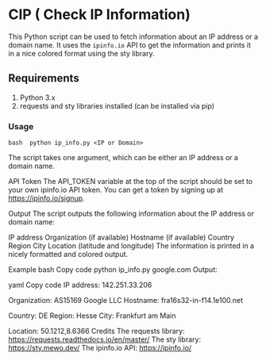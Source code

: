 # CIP ( Check IP Information)

This Python script can be used to fetch information about an IP address or a domain name. It uses the `ipinfo.io` API to get the information and prints it in a nice colored format using the sty library.

## Requirements

1. Python 3.x
2. requests and sty libraries installed (can be installed via pip)

### Usage
`bash 
python ip_info.py <IP or Domain>`

The script takes one argument, which can be either an IP address or a domain name.

API Token
The API_TOKEN variable at the top of the script should be set to your own ipinfo.io API token. You can get a token by signing up at https://ipinfo.io/signup.

Output
The script outputs the following information about the IP address or domain name:

IP address
Organization (if available)
Hostname (if available)
Country
Region
City
Location (latitude and longitude)
The information is printed in a nicely formatted and colored output.

Example
bash
Copy code
python ip_info.py google.com
Output:

yaml
Copy code
IP address: 142.251.33.206

Organization: AS15169 Google LLC
Hostname: fra16s32-in-f14.1e100.net

Country: DE
Region: Hesse
City: Frankfurt am Main

Location: 50.1212,8.6366
Credits
The requests library: https://requests.readthedocs.io/en/master/
The sty library: https://sty.mewo.dev/
The ipinfo.io API: https://ipinfo.io/
